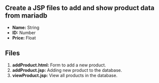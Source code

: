 ## Create a JSP files to add and show product data from mariadb

- **Name:** String
- **ID:** Number
- **Price:** Float

## Files

1. **addProduct.html:** Form to add a new product.
2. **addProduct.jsp:** Adding new product to the database.
3. **viewProduct.jsp:** View all products in the database.
